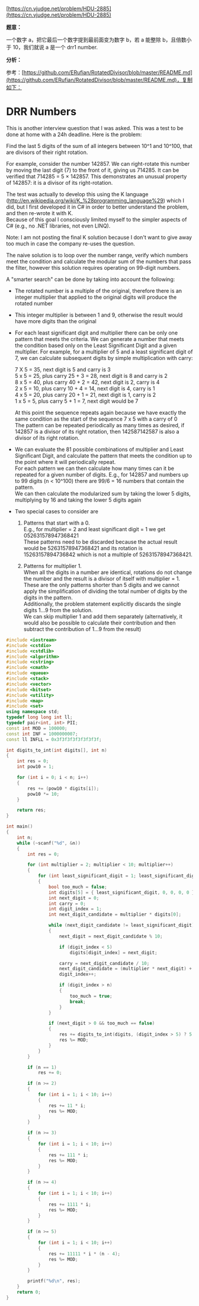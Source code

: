 [https://cn.vjudge.net/problem/HDU-2885](https://cn.vjudge.net/problem/HDU-2885)

**题意：**

一个数字 a，把它最后一个数字提到最前面变为数字 b，若 a 能整除 b，且倍数小于 10，我们就说 a 是一个 drr1 number.

**分析：**

参考：[https://github.com/ERufian/RotatedDivisor/blob/master/README.md](https://github.com/ERufian/RotatedDivisor/blob/master/README.md)，复制如下：

DRR Numbers
============

This is another interview question that I was asked. This was a test to be done at home with a 24h deadline. Here is the problem:

Find the last 5 digits of the sum of all integers between 10^1 and 10^100, that are divisors of their right rotation.

For example, consider the number 142857. We can right-rotate this number by moving the last digit (7) to the front of it, giving us 714285. It can be verified that 714285 = 5 × 142857. This demonstrates an unusual property of 142857: it is a divisor of its right-rotation.

The test was actually to develop this using the K language (http://en.wikipedia.org/wiki/K_%28programming_language%29)
which I did, but I first developed it in C# in order to better understand the problem, and then re-wrote it with K.  
Because of this goal I consciously limited myself to the simpler aspects of C# (e.g., no .NET libraries, not even LINQ).

Note: I am not posting the final K solution because I don't want to give away too much in case the company re-uses the question.

The naive solution is to loop over the number range, verify which numbers meet the condition and calculate the
modular sum of the numbers that pass the filter, however this solution requires operating on 99-digit numbers.

A "smarter search" can be done by taking into account the following:

* The rotated number is a multiple of the original, therefore there is an integer multiplier that applied to the
  original digits will produce the rotated number

* This integer multiplier is between 1 and 9, otherwise the result would have more digits than the original

* For each least significant digit and multiplier there can be only one pattern that meets the criteria. We can 
  generate a number that meets the condition based only on the Least Significant Digit and a given multiplier.
  For example, for a multiplier of 5 and a least significant digit of 7, we can calculate subsequent digits by simple
  multiplication with carry:

  7 X 5 = 35, next digit is 5 and carry is 3  
  5 x 5 = 25, plus carry 25 + 3 = 28, next digit is 8 and carry is 2  
  8 x 5 = 40, plus carry 40 + 2 = 42, next digit is 2, carry is 4  
  2 x 5 = 10, plus carry 10 + 4 = 14, next digit is 4, carry is 1  
  4 x 5 = 20, plus carry 20 + 1 = 21, next digit is 1, carry is 2  
  1 x 5 = 5, plus carry 5 + 1 = 7, next digit would be 7  

  At this point the sequence repeats again because we have exactly the same condition as the start of the sequence
  7 x 5 with a carry of 0  
  The pattern can be repeated periodically as many times as desired, if 142857 is a divisor of its right rotation,
  then 142587142587 is also a divisor of its right rotation.

* We can evaluate the 81 possible combinations of multiplier and Least Significant Digit, and calculate the
  pattern that meets the condition up to the point where it will periodically repeat.  
  For each pattern we can then calculate how many times can it be repeated for a given number of digits. E.g., 
  for 142857 and numbers up to 99 digits (n &lt; 10^100) there are 99/6 = 16 numbers that contain the pattern.  
  We can then calculate the modularized sum by taking the lower 5 digits, multiplying by 16 and taking the lower 5 
  digits again

* Two special cases to consider are
  1. Patterns that start with a 0.  
   E.g., for multiplier = 2 and least significant digit = 1 we get 052631578947368421  
   These patterns need to be discarded because the actual result would be 52631578947368421 and its rotation is
   15263157894736842 which is not a multiple of 52631578947368421.

  2. Patterns for multiplier 1.  
   When all the digits in a number are identical, rotations do not change the number
   and the result is a divisor of itself with multiplier = 1.  
   These are the only patterns shorter than 5 digits
   and we cannot apply the simplification of dividing the total number of digits by the digits in the pattern.  
   Additionally, the problem statement explicitly discards the single digits 1...9 from the solution.  
   We can skip multiplier 1 and add them separately (alternatively, it would also be possible to calculate their
   contribution and then subtract the contribution of 1...9 from the result)

```c++
#include <iostream>
#include <cstdio>
#include <cstdlib>
#include <algorithm>
#include <cstring>
#include <cmath>
#include <queue>
#include <stack>
#include <vector>
#include <bitset>
#include <utility>
#include <map>
#include <set>
using namespace std;
typedef long long int ll;
typedef pair<int, int> PII;
const int MOD = 100000;
const int INF = 1000000007;
const ll INFLL = 0x3f3f3f3f3f3f3f3f;

int digits_to_int(int digits[], int n)
{
	int res = 0;
	int pow10 = 1;

	for (int i = 0; i < n; i++)
	{
		res += (pow10 * digits[i]);
		pow10 *= 10;
	}

	return res;
}

int main()
{
	int n;
	while (~scanf("%d", &n))
	{
		int res = 0;

		for (int multiplier = 2; multiplier < 10; multiplier++)
		{
			for (int least_significant_digit = 1; least_significant_digit < 10; least_significant_digit++)
			{
				bool too_much = false;
				int digits[5] = { least_significant_digit, 0, 0, 0, 0 }; // because the result mod 10^5
				int next_digit = 0;
				int carry = 0;
				int digit_index = 1;
				int next_digit_candidate = multiplier * digits[0];

				while (next_digit_candidate != least_significant_digit)
				{
					next_digit = next_digit_candidate % 10;

					if (digit_index < 5)
						digits[digit_index] = next_digit;

					carry = next_digit_candidate / 10;
					next_digit_candidate = (multiplier * next_digit) + carry;
					digit_index++;

					if (digit_index > n)
					{
						too_much = true;
						break;
					}
				}

				if (next_digit > 0 && too_much == false)
				{
					res += digits_to_int(digits, (digit_index > 5) ? 5 : digit_index) * (n / digit_index);
					res %= MOD;
				}
			}
		}

		if (n == 1)
			res += 0;

		if (n >= 2)
		{
			for (int i = 1; i < 10; i++)
			{
				res += 11 * i;
				res %= MOD;
			}
		}

		if (n >= 3)
		{
			for (int i = 1; i < 10; i++)
			{
				res += 111 * i;
				res %= MOD;
			}
		}

		if (n >= 4)
		{
			for (int i = 1; i < 10; i++)
			{
				res += 1111 * i;
				res %= MOD;
			}
		}

		if (n >= 5)
		{
			for (int i = 1; i < 10; i++)
			{
				res += 11111 * i * (n - 4);
				res %= MOD;
			}
		}

		printf("%d\n", res);
	}
	return 0;
}
```

